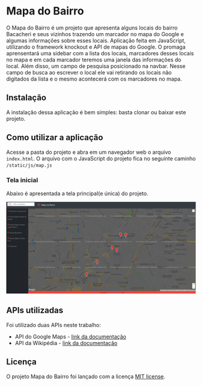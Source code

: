 
# Mapa do Bairro
O Mapa do Bairro é um projeto que apresenta alguns locais do bairro Bacacheri e seus vizinhos trazendo um marcador no mapa do Google e algumas informações sobre esses locais.
Aplicação feita em JavaScript, utilizando o framework knockout e API de mapas do Google. O promaga aprensentará uma sidebar com a lista dos locais, marcadores desses locais no mapa e em cada marcador teremos uma janela das informações do local. Além disso, um campo de pesquisa posicionado na navbar. Nesse campo de busca ao escrever o local ele vai retirando os locais não digitados da lista e o mesmo acontecerá com os marcadores no mapa.


## Instalação
A instalação dessa aplicação é bem simples:  basta clonar ou baixar este projeto.


## Como utilizar a aplicação
Acesse a pasta do projeto e abra em um navegador web o arquivo `index.html`. O arquivo com o JavaScript do projeto fica no seguinte caminho `/static/js/map.js`

### Tela inicial
Abaixo é apresentada a tela principal(e única) do projeto.

![Tela principal](static/images/tela_principal.png)

## APIs utilizadas
Foi utilizado duas APIs neste trabalho:
 * API do Google Maps - [link da documentação](https://developers.google.com/maps/documentation/)
 * API da Wikipédia - [link da documentação](https://www.mediawiki.org/wiki/API:Main_page/pt-br)


## Licença
O projeto Mapa do Bairro foi lançado com a licença [MIT
license](https://github.com/atom-community/markdown-preview-plus/blob/master/LICENSE.md).
